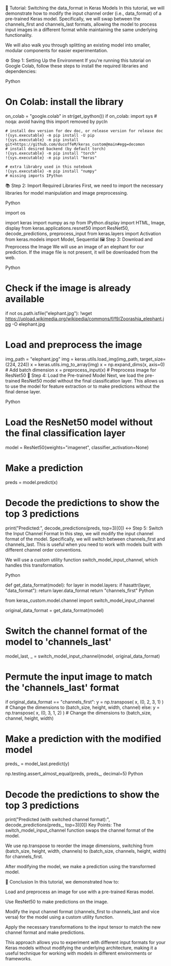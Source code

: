 🔄 Tutorial: Switching the data_format in Keras Models
In this tutorial, we will demonstrate how to modify the input channel order (i.e., data_format) of a pre-trained Keras model. Specifically, we will swap between the channels_first and channels_last formats, allowing the model to process input images in a different format while maintaining the same underlying functionality.

We will also walk you through splitting an existing model into smaller, modular components for easier experimentation.

⚙️ Step 1: Setting Up the Environment
If you're running this tutorial on Google Colab, follow these steps to install the required libraries and dependencies:

Python

# On Colab: install the library
on_colab = "google.colab" in str(get_ipython())
if on_colab:
    import sys  # noqa: avoid having this import removed by pycln

    # install dev version for dev doc, or release version for release doc
    !{sys.executable} -m pip install -U pip
    !{sys.executable} -m pip install git+https://github.com/ducoffeM/keras_custom@main#egg=decomon
    # install desired backend (by default torch)
    !{sys.executable} -m pip install "torch"
    !{sys.executable} -m pip install "keras"

    # extra librabry used in this notebook
    !{sys.executable} -m pip install "numpy"
    # missing imports IPython
📚 Step 2: Import Required Libraries
First, we need to import the necessary libraries for model manipulation and image preprocessing.

Python

import os

import keras
import numpy as np
from IPython.display import HTML, Image, display
from keras.applications.resnet50 import ResNet50, decode_predictions, preprocess_input
from keras.layers import Activation
from keras.models import Model, Sequential
🖼️ Step 3: Download and Preprocess the Image
We will use an image of an elephant for our prediction. If the image file is not present, it will be downloaded from the web.

Python

# Check if the image is already available
if not os.path.isfile("elephant.jpg"):
    !wget https://upload.wikimedia.org/wikipedia/commons/f/f9/Zoorashia_elephant.jpg -O elephant.jpg

# Load and preprocess the image
img_path = "elephant.jpg"
img = keras.utils.load_img(img_path, target_size=(224, 224))
x = keras.utils.img_to_array(img)
x = np.expand_dims(x, axis=0)  # Add batch dimension
x = preprocess_input(x)  # Preprocess image for ResNet50
🤖 Step 4: Load the Pre-trained Model
Next, we load the pre-trained ResNet50 model without the final classification layer. This allows us to use the model for feature extraction or to make predictions without the final dense layer.

Python

# Load the ResNet50 model without the final classification layer
model = ResNet50(weights="imagenet", classifier_activation=None)

# Make a prediction
preds = model.predict(x)

# Decode the predictions to show the top 3 predictions
print("Predicted:", decode_predictions(preds, top=3)[0])
↔️ Step 5: Switch the Input Channel Format
In this step, we will modify the input channel format of the model. Specifically, we will switch between channels_first and channels_last. This is useful when you need to work with models built with different channel order conventions.

We will use a custom utility function switch_model_input_channel, which handles this transformation.

Python

def get_data_format(model):
    for layer in model.layers:
        if hasattr(layer, "data_format"):
            return layer.data_format
    return "channels_first"
Python

from keras_custom.model.channel import switch_model_input_channel

original_data_format = get_data_format(model)
# Switch the channel format of the model to 'channels_last'
model_last, _ = switch_model_input_channel(model, original_data_format)

# Permute the input image to match the 'channels_last' format
if original_data_format == "channels_first":
    y = np.transpose(
        x, (0, 2, 3, 1)
    )  # Change the dimensions to (batch_size, height, width, channel)
else:
    y = np.transpose(
        x, (0, 3, 1, 2)
    )  # Change the dimensions to (batch_size, channel, height, width)

# Make a prediction with the modified model
preds_ = model_last.predict(y)

np.testing.assert_almost_equal(preds, preds_, decimal=5)
Python

# Decode the predictions to show the top 3 predictions
print("Predicted (with switched channel format):", decode_predictions(preds_, top=3)[0])
Key Points:
The switch_model_input_channel function swaps the channel format of the model.

We use np.transpose to reorder the image dimensions, switching from (batch_size, height, width, channels) to (batch_size, channels, height, width) for channels_first.

After modifying the model, we make a prediction using the transformed model.

🎉 Conclusion
In this tutorial, we demonstrated how to:

Load and preprocess an image for use with a pre-trained Keras model.

Use ResNet50 to make predictions on the image.

Modify the input channel format (channels_first to channels_last and vice versa) for the model using a custom utility function.

Apply the necessary transformations to the input tensor to match the new channel format and make predictions.

This approach allows you to experiment with different input formats for your Keras models without modifying the underlying architecture, making it a useful technique for working with models in different environments or frameworks.
